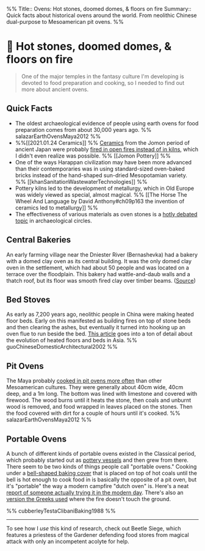 %%
Title:: Ovens: Hot stones, doomed domes, & floors on fire
Summary:: Quick facts about historical ovens around the world. From neolithic Chinese dual-purpose to Mesoamerican pit ovens. 
%%

# 📗 Hot stones, doomed domes, & floors on fire

> One of the major temples in the fantasy culture I'm developing is devoted to food preparation and cooking, so I needed to find out more about ancient ovens.  

## Quick Facts
 
* The oldest archaeological evidence of people using earth ovens for food preparation comes from about 30,000 years ago. %% salazarEarthOvensMaya2012 %%
* %%[[2021.01.24 Ceramics]] %% [Ceramics](https://newsletter.eleanorkonik.com/ceramics/) from the Jomon period of ancient Japan were probably [fired in open fires instead of in kilns](https://www.worldhistory.org/Jomon_Pottery/), which I didn't even realize was possible. %% [[Jomon Pottery]] %%
* One of the ways Harappan civilization may have been more advanced than their contemporaries was in using standard-sized oven-baked bricks instead of the hand-shaped sun-dried Mesopotamian variety. %% [[khanSanitationWastewaterTechnologies]] %%
* Pottery kilns led to the development of metallurgy, which in Old Europe was widely viewed as special, almost magical. %% [[The Horse The Wheel And Language by David Anthony#ch09p163 the invention of ceramics led to metallurgy]] %%
* The effectiveness of various materials as oven stones is a [hotly debated topic](http://www.jstor.org/stable/40387686) in archaeological circles. 

## Central Bakeries

An early farming village near the Dniester River (Bernashevka) had a bakery with a domed clay oven as its central building. It was the only domed clay oven in the settlement, which had about 50 people and was located on a terrace over the floodplain. This bakery had wattle-and-daub walls and a thatch roof, but its floor was smooth fired clay over timber beams. ([Source](https://press.princeton.edu/books/paperback/9780691148182/the-horse-the-wheel-and-language))

## Bed Stoves

As early as 7,200 years ago, neolithic people in China were making heated floor beds. Early on this manifested as building fires on top of stone beds and then clearing the ashes, but eventually it turned into hooking up an oven flue to run beside the bed. [This article](https://doi.org/10.2307/1568775) goes into a ton of detail about the evolution of heated floors and beds in Asia. %% guoChineseDomesticArchitectural2002 %%

## Pit Ovens

The Maya probably [cooked in pit ovens more often](http://www.jstor.org/stable/23324990) than other Mesoamerican cultures. They were generally about 40cm wide, 40cm deep, and a 1m long. The bottom was lined with limestone and covered with firewood. The wood burns until it heats the stone, then coals and unburnt wood is removed, and food wrapped in leaves placed on the stones. Then the food covered with dirt for a couple of hours until it's cooked. %% salazarEarthOvensMaya2012 %%

## Portable Ovens

A bunch of different kinds of portable ovens existed in the Classical period, which probably started out as [pottery vessels](https://www.jstor.org/stable/40310885) and then grew from there. There seem to be two kinds of things people call "portable ovens." Cooking under a [bell-shaped baking cover](https://www.youtube.com/watch?v=UBJEINRmlpM) that is placed on top of hot coals until the bell is hot enough to cook food in is basically the opposite of a pit oven, but it's "portable" the way a modern campfire "dutch oven" is. Here's a neat [report of someone actually trying it in the modern day](https://britishmuseumblog.wordpress.com/2013/07/30/from-parthian-chicken-to-flat-breads-experimenting-with-a-roman-oven/). There's also an [version the Greeks used](https://www.worldhistory.org/image3d/412/ancient-greek-portable-clay-oven---3d-view/) where the fire doesn't touch the ground. 

%% cubberleyTestaClibaniBaking1988 %%

* * * 

To see how I _use_ this kind of research, check out Beetle Siege, which features a priestess of the Gardener defending food stores from magical attack with only an incompetent acolyte for help. 